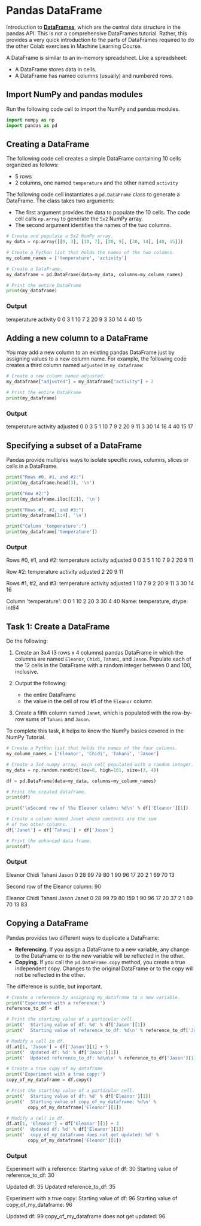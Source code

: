 # Pandas DataFrame

Introduction to [**DataFrames**](https://pandas.pydata.org/pandas-docs/stable/reference/api/pandas.DataFrame.html), which are the central data structure in the pandas API. This is not a comprehensive DataFrames tutorial. Rather, this provides a very quick introduction to the parts of DataFrames required to do the other Colab exercises in Machine Learning Course.

A DataFrame is similar to an in-memory spreadsheet. Like a spreadsheet:

  * A DataFrame stores data in cells. 
  * A DataFrame has named columns (usually) and numbered rows.

## Import NumPy and pandas modules

Run the following code cell to import the NumPy and pandas modules. 

```python
import numpy as np
import pandas as pd
```

## Creating a DataFrame

The following code cell creates a simple DataFrame containing 10 cells organized as follows:

  * 5 rows
  * 2 columns, one named `temperature` and the other named `activity`

The following code cell instantiates a `pd.DataFrame` class to generate a DataFrame. The class takes two arguments:

  * The first argument provides the data to populate the 10 cells. The code cell calls `np.array` to generate the `5x2` NumPy array.
  * The second argument identifies the names of the two columns.

```python
# Create and populate a 5x2 NumPy array.
my_data = np.array([[0, 3], [10, 7], [20, 9], [30, 14], [40, 15]])

# Create a Python list that holds the names of the two columns.
my_column_names = ['temperature', 'activity']

# Create a DataFrame.
my_dataframe = pd.DataFrame(data=my_data, columns=my_column_names)

# Print the entire DataFrame
print(my_dataframe)
```

### Output

   temperature  activity
0            0         3
1           10         7
2           20         9
3           30        14
4           40        15


## Adding a new column to a DataFrame

You may add a new column to an existing pandas DataFrame just by assigning values to a new column name. For example, the following code creates a third column named `adjusted` in `my_dataframe`:

```python
# Create a new column named adjusted.
my_dataframe["adjusted"] = my_dataframe["activity"] + 2

# Print the entire DataFrame
print(my_dataframe)
```

### Output

   temperature  activity  adjusted
0            0         3         5
1           10         7         9
2           20         9        11
3           30        14        16
4           40        15        17


## Specifying a subset of a DataFrame

Pandas provide multiples ways to isolate specific rows, columns, slices or cells in a DataFrame.

```python
print("Rows #0, #1, and #2:")
print(my_dataframe.head(3), '\n')

print("Row #2:")
print(my_dataframe.iloc[[2]], '\n')

print("Rows #1, #2, and #3:")
print(my_dataframe[1:4], '\n')

print("Column 'temperature':")
print(my_dataframe['temperature'])
```

### Output

Rows #0, #1, and #2:
   temperature  activity  adjusted
0            0         3         5
1           10         7         9
2           20         9        11 

Row #2:
   temperature  activity  adjusted
2           20         9        11 

Rows #1, #2, and #3:
   temperature  activity  adjusted
1           10         7         9
2           20         9        11
3           30        14        16 

Column 'temperature':
0     0
1    10
2    20
3    30
4    40
Name: temperature, dtype: int64


## Task 1: Create a DataFrame

Do the following:

  1. Create an 3x4 (3 rows x 4 columns) pandas DataFrame in which the columns are named `Eleanor`,  `Chidi`, `Tahani`, and `Jason`.  Populate each of the 12 cells in the DataFrame with a random integer between 0 and 100, inclusive.

  2. Output the following:

     * the entire DataFrame
     * the value in the cell of row #1 of the `Eleanor` column

  3. Create a fifth column named `Janet`, which is populated with the row-by-row sums of `Tahani` and `Jason`.

To complete this task, it helps to know the NumPy basics covered in the NumPy Tutorial.

```python
# Create a Python list that holds the names of the four columns.
my_column_names = ['Eleanor', 'Chidi', 'Tahani', 'Jason']

# Create a 3x4 numpy array, each cell populated with a random integer.
my_data = np.random.randint(low=0, high=101, size=(3, 4))

df = pd.DataFrame(data=my_data, columns=my_column_names)

# Print the created dataframe.
print(df)

print('\nSecond row of the Eleanor column: %d\n' % df['Eleanor'][1])

# Create a column named Janet whose contents are the sum
# of two other columns.
df['Janet'] = df['Tahani'] + df['Jason']

# Print the enhanced data frame.
print(df)
```

### Output

   Eleanor  Chidi  Tahani  Jason
0       28     99      79     80
1       90     96      17     20
2        1     69      70     13

Second row of the Eleanor column: 90

   Eleanor  Chidi  Tahani  Jason  Janet
0       28     99      79     80    159
1       90     96      17     20     37
2        1     69      70     13     83


## Copying a DataFrame

Pandas provides two different ways to duplicate a DataFrame:

* **Referencing.** If you assign a DataFrame to a new variable, any change to the DataFrame or to the new variable will be reflected in the other. 
* **Copying.** If you call the `pd.DataFrame.copy` method, you create a true independent copy.  Changes to the original DataFrame or to the copy will not be reflected in the other. 

The difference is subtle, but important.

```python
# Create a reference by assigning my_dataframe to a new variable.
print('Experiment with a reference:')
reference_to_df = df

# Print the starting value of a particular cell.
print('  Starting value of df: %d' % df['Jason'][1])
print('  Starting value of reference_to_df: %d\n' % reference_to_df['Jason'][1])

# Modify a cell in df.
df.at[1, 'Jason'] = df['Jason'][1] + 5
print('  Updated df: %d' % df['Jason'][1])
print('  Updated reference_to_df: %d\n\n' % reference_to_df['Jason'][1])

# Create a true copy of my_dataframe
print('Experiment with a true copy:')
copy_of_my_dataframe = df.copy()

# Print the starting value of a particular cell.
print('  Starting value of df: %d' % df['Eleanor'][1])
print('  Starting value of copy_of_my_dataframe: %d\n' % 
        copy_of_my_dataframe['Eleanor'][1])

# Modify a cell in df.
df.at[1, 'Eleanor'] = df['Eleanor'][1] + 3
print('  Updated df: %d' % df['Eleanor'][1])
print('  copy_of_my_dataframe does not get updated: %d' %
        copy_of_my_dataframe['Eleanor'][1])
```

### Output

Experiment with a reference:
  Starting value of df: 30
  Starting value of reference_to_df: 30

  Updated df: 35
  Updated reference_to_df: 35


Experiment with a true copy:
  Starting value of df: 96
  Starting value of copy_of_my_dataframe: 96

  Updated df: 99
  copy_of_my_dataframe does not get updated: 96